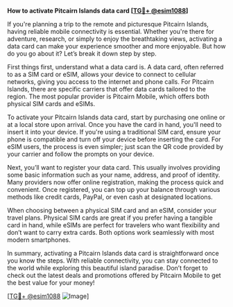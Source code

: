 **How to activate Pitcairn Islands data card [[TG💪+ @esim1088](https://t.me/s/esim1088)]**

If you're planning a trip to the remote and picturesque Pitcairn Islands, having reliable mobile connectivity is essential. Whether you're there for adventure, research, or simply to enjoy the breathtaking views, activating a data card can make your experience smoother and more enjoyable. But how do you go about it? Let’s break it down step by step.

First things first, understand what a data card is. A data card, often referred to as a SIM card or eSIM, allows your device to connect to cellular networks, giving you access to the internet and phone calls. For Pitcairn Islands, there are specific carriers that offer data cards tailored to the region. The most popular provider is Pitcairn Mobile, which offers both physical SIM cards and eSIMs.

To activate your Pitcairn Islands data card, start by purchasing one online or at a local store upon arrival. Once you have the card in hand, you'll need to insert it into your device. If you're using a traditional SIM card, ensure your phone is compatible and turn off your device before inserting the card. For eSIM users, the process is even simpler; just scan the QR code provided by your carrier and follow the prompts on your device.

Next, you’ll want to register your data card. This usually involves providing some basic information such as your name, address, and proof of identity. Many providers now offer online registration, making the process quick and convenient. Once registered, you can top up your balance through various methods like credit cards, PayPal, or even cash at designated locations.

When choosing between a physical SIM card and an eSIM, consider your travel plans. Physical SIM cards are great if you prefer having a tangible card in hand, while eSIMs are perfect for travelers who want flexibility and don’t want to carry extra cards. Both options work seamlessly with most modern smartphones.

In summary, activating a Pitcairn Islands data card is straightforward once you know the steps. With reliable connectivity, you can stay connected to the world while exploring this beautiful island paradise. Don’t forget to check out the latest deals and promotions offered by Pitcairn Mobile to get the best value for your money!

[[TG💪+ @esim1088](https://t.me/s/esim1088) ![Image](https://i.postimg.cc/Y0z9fWf4/image.png)]
